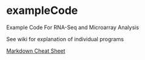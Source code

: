 exampleCode
===========

Example Code For RNA-Seq and Microarray Analysis

See wiki for explanation of individual programs


[Markdown Cheat Sheet](https://github.com/adam-p/markdown-here/wiki/Markdown-Cheatsheet#links)
